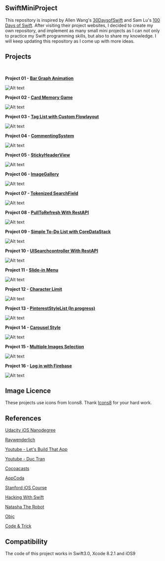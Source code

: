 ## SwiftMiniProject

This repository is inspired by Allen Wang's [30DaysofSwift](https://github.com/allenwong/30DaysofSwift/blob/master/README.md) and Sam Lu's [100 Days of Swift](http://samvlu.com/). After visiting their project websites, I decided to create my own repository, and implement as many small mini projects as I can not only to practice my Swift programming skills, but also to share my knowledge. I will keep updating this repository as I come up with more ideas.

## Projects 
<br /> 

**Project 01 - [Bar Graph Animation](https://github.com/woogii/SwiftMiniProject/tree/master/Project01_BarGraphAnimation)**
<br />
 
![Alt text](GIFs/BarGraphAnimation.gif)

**Project 02 - [Card Memory Game](https://github.com/woogii/SwiftMiniProject/tree/master/Project02_CardMemoryGame)**
<br />

![Alt text](GIFs/CardMemoryGameDemo.gif)

**Project 03 - [Tag List with Custom Flowlayout](https://github.com/woogii/SwiftMiniProject/tree/master/Project03_TagListCollectionViewCell)**
<br />

![Alt text](GIFs/TagListWithCustomFlowLayout.gif)

**Project 04 - [CommentingSystem](https://github.com/woogii/SwiftMiniProject/tree/master/Project04_CommentSystem)**
<br />

![Alt text](GIFs/CommentingSystemDemo.gif)

**Project 05 - [StickyHeaderView](https://github.com/woogii/SwiftMiniProject/tree/master/Project05_StickyHeaderView)**
<br />

![Alt text](GIFs/StickyHeaderDemo.gif)

**Project 06 - [ImageGallery](https://github.com/woogii/SwiftMiniProject/tree/master/Project06_ImageGallery)**
<br />

![Alt text](GIFs/ImageGallery2.gif)

**Project 07 - [Tokenized SearchField](https://github.com/woogii/SwiftMiniProject/tree/master/Project07_TokenizedSearchField)**
<br />

![Alt text](GIFs/SearchUIWithCustomTitleView.gif)

**Project 08 - [PullToRefresh With RestAPI](https://github.com/woogii/SwiftMiniProject/tree/master/Project08_PullToRefresh)**
<br />

![Alt text](GIFs/PullToRefresh.gif)

**Project 09 - [Simple To-Do List with CoreDataStack](https://github.com/woogii/SwiftMiniProject/tree/master/Project09_ToDoList)**
<br />

![Alt text](GIFs/ToDoList.gif)

**Project 10 - [UISearchcontroller With RestAPI](https://github.com/woogii/SwiftMiniProject/tree/master/Project10_SearchWithRestAPI)**
<br />

![Alt text](GIFs/SearchcontrollerWithRestAPI.gif)

**Project 11 - [Slide-in Menu](https://github.com/woogii/SwiftMiniProject/tree/master/Project11_SlideInMenu)**
<br />

![Alt text](GIFs/SlideInMenu.gif)

**Project 12 - [Character Limit](https://github.com/woogii/SwiftMiniProject/tree/master/Project12_CharacterLimit)**
<br />

![Alt text](GIFs/CharacterLimit.gif)

**Project 13 - [PinterestStyleList (In progress)](https://github.com/woogii/SwiftMiniProject/tree/master/Project13_PinterestStyleList)**
<br />

![Alt text](GIFs/PinterestStyleList.gif)

**Project 14 - [Carousel Style](https://github.com/woogii/SwiftMiniProject/tree/master/Project14_Carousel)**
<br />

![Alt text](GIFs/Carousel.gif)

**Project 15 - [Multiple Images Selection](https://github.com/woogii/SwiftMiniProject/tree/master/Project15_MultipleImageSelection)**
<br />

![Alt text](GIFs/MultipleImageSelection.gif)

**Project 16 - [Log in with Firebase](https://github.com/woogii/SwiftMiniProject/tree/master/Project16_LogInDemo)**
<br />

![Alt text](GIFs/LoginWithFirebase.gif)

## Image Licence 

These projects use icons from Icons8. Thank [Icons8](https://icons8.com/) for your hard work. 

## References 

[Udacity iOS Nanodegree](https://www.udacity.com/course/ios-developer-nanodegree--nd003)

[Raywenderlich](https://www.raywenderlich.com/)

[Youtube - Let's Build That App](https://www.youtube.com/channel/UCuP2vJ6kRutQBfRmdcI92mA)

[Youtube - Duc Tran](https://www.youtube.com/channel/UCvPFGq6luCqAVGiFpzTvkIA)

[Cocoacasts](https://cocoacasts.com/)

[AppCoda](https://www.appcoda.com/)

[Stanford iOS Course](https://itunes.apple.com/us/course/developing-ios-10-apps-with-swift/id1198467120)

[Hacking With Swift](https://www.hackingwithswift.com/)

[Natasha The Robot](https://www.natashatherobot.com/)

[Objc](https://www.objc.io/)

[Code & Trick](https://codentrick.com/create-a-tag-flow-layout-with-uicollectionview/)

## Compatibility 
The code of this project works in Swift3.0, Xcode 8.2.1 and iOS9 
